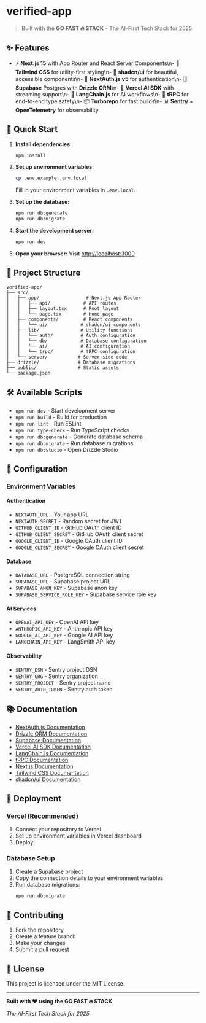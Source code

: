 # verified-app

> Built with the **GO FAST 🔥 STACK** - The AI-First Tech Stack for 2025

## ✨ Features

- ⚡ **Next.js 15** with App Router and React Server Components\n- 🎨 **Tailwind CSS** for utility-first styling\n- 🧩 **shadcn/ui** for beautiful, accessible components\n- 🔐 **NextAuth.js v5** for authentication\n- 🗄️ **Supabase** Postgres with **Drizzle ORM**\n- 🤖 **Vercel AI SDK** with streaming support\n- 🧠 **LangChain.js** for AI workflows\n- 🔗 **tRPC** for end-to-end type safety\n- 📦 **Turborepo** for fast builds\n- 📊 **Sentry** + **OpenTelemetry** for observability

## 🚀 Quick Start

1. **Install dependencies:**
   ```bash
   npm install
   ```

2. **Set up environment variables:**
   ```bash
   cp .env.example .env.local
   ```
   
   Fill in your environment variables in `.env.local`.

3. **Set up the database:**
   ```bash
   npm run db:generate
   npm run db:migrate
   ```

4. **Start the development server:**
   ```bash
   npm run dev
   ```

5. **Open your browser:**
   Visit [http://localhost:3000](http://localhost:3000)

## 📁 Project Structure

```
verified-app/
├── src/
│   ├── app/                 # Next.js App Router
│   │   ├── api/            # API routes
│   │   ├── layout.tsx      # Root layout
│   │   └── page.tsx        # Home page
│   ├── components/         # React components
│   │   └── ui/            # shadcn/ui components
│   ├── lib/               # Utility functions
│   │   └── auth/          # Auth configuration
│   │   └── db/            # Database configuration
│   │   └── ai/            # AI configuration
│   │   └── trpc/          # tRPC configuration
│   └── server/           # Server-side code
├── drizzle/              # Database migrations
├── public/               # Static assets
└── package.json
```

## 🛠️ Available Scripts

- `npm run dev` - Start development server
- `npm run build` - Build for production
- `npm run lint` - Run ESLint
- `npm run type-check` - Run TypeScript checks
- `npm run db:generate` - Generate database schema
- `npm run db:migrate` - Run database migrations
- `npm run db:studio` - Open Drizzle Studio


## 🔧 Configuration

### Environment Variables

#### Authentication
- `NEXTAUTH_URL` - Your app URL
- `NEXTAUTH_SECRET` - Random secret for JWT
- `GITHUB_CLIENT_ID` - GitHub OAuth client ID
- `GITHUB_CLIENT_SECRET` - GitHub OAuth client secret
- `GOOGLE_CLIENT_ID` - Google OAuth client ID
- `GOOGLE_CLIENT_SECRET` - Google OAuth client secret

#### Database
- `DATABASE_URL` - PostgreSQL connection string
- `SUPABASE_URL` - Supabase project URL
- `SUPABASE_ANON_KEY` - Supabase anon key
- `SUPABASE_SERVICE_ROLE_KEY` - Supabase service role key

#### AI Services
- `OPENAI_API_KEY` - OpenAI API key
- `ANTHROPIC_API_KEY` - Anthropic API key
- `GOOGLE_AI_API_KEY` - Google AI API key
- `LANGCHAIN_API_KEY` - LangSmith API key

#### Observability
- `SENTRY_DSN` - Sentry project DSN
- `SENTRY_ORG` - Sentry organization
- `SENTRY_PROJECT` - Sentry project name
- `SENTRY_AUTH_TOKEN` - Sentry auth token


## 📚 Documentation

- [NextAuth.js Documentation](https://next-auth.js.org/)
- [Drizzle ORM Documentation](https://orm.drizzle.team/)
- [Supabase Documentation](https://supabase.com/docs)
- [Vercel AI SDK Documentation](https://sdk.vercel.ai/)
- [LangChain.js Documentation](https://js.langchain.com/)
- [tRPC Documentation](https://trpc.io/)
- [Next.js Documentation](https://nextjs.org/docs)
- [Tailwind CSS Documentation](https://tailwindcss.com/docs)
- [shadcn/ui Documentation](https://ui.shadcn.com/)

## 🚀 Deployment

### Vercel (Recommended)

1. Connect your repository to Vercel
2. Set up environment variables in Vercel dashboard
3. Deploy!

### Database Setup

1. Create a Supabase project
2. Copy the connection details to your environment variables
3. Run database migrations:
   ```bash
   npm run db:migrate
   ```

## 🤝 Contributing

1. Fork the repository
2. Create a feature branch
3. Make your changes
4. Submit a pull request

## 📄 License

This project is licensed under the MIT License.

---

**Built with ❤️ using the GO FAST 🔥 STACK**

*The AI-First Tech Stack for 2025*